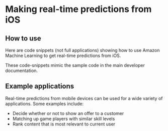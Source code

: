 # Making real-time predictions from iOS

## How to use

Here are code snippets (not full applications) showing
how to use Amazon Machine Learning to get real-time
predictions from iOS.

These code-snippets mimic the sample code in the main 
developer documentation.

## Example applications

Real-time predictions from mobile devices can be used for a wide variety of
applications.  Some examples include:

* Decide whether or not to show an offer to a customer
* Matching up game players with similar skill levels
* Rank content that is most relevant to current user


